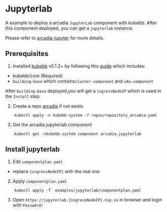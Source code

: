 # Jupyterlab

A example to deploy a arcadia `JupyterLab` component with kubebb. After this component deployed, you can get a `jupyterlab` instance.

Please refer to [arcadia-jupyter](https://github.com/kubeagi/arcadia/tree/main/charts/jupyterlab) for more details.

## Prerequisites

1. Installed [kubebb](https://github.com/kubebb) v0.1.2+ by following this [guide](https://kubebb.github.io/website/docs/category/快速开始) which includes:

- kubebb/core (Required)
- `building-base` which contains`cluster-component` and `u4a-component`

After `building-base` deployed,you will get a `ingressNodeIP` which is used in the `Install` step.

2. Create a repo [arcadia](https://github.com/kubebb/components/blob/main/repos/repository_arcadia.yaml) if not exists

```shell
    kubectl apply -n kubebb-system -f repos/repository_arcadia.yaml
```

3. Get the arcadia jupyterlab component

```shell
    kubectl get -nkubebb-system component arcadia.jupyterlab
```

## Install jupyterlab

1. Edit `componentplan.yaml`

- replace `{ingressNodeIP}` with the real one

2. Apply `componentplan.yaml`

```shell
    kubectl apply -f  examples/jupyterlab/componentplan.yaml
```

3. Open `https://jupyterlab.{ingressNodeIP}.nip.io` in browser and login with `Passw0rd!`
